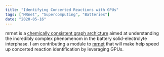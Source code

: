 ```yaml
---
title: "Identifying Concerted Reactions with GPUs"
tags: ["MRnet", "Supercomputing", "Batteries"]
date: "2020-05-16"
---
```


mrnet is a [chemically consistent graph archicture](https://pubs.rsc.org/en/content/articlelanding/2021/sc/d0sc05647b#!divAbstract) aimed at understanding the incredibly complex phenomenom in the battery solid-electrolyte interphase. I am contributing a module to [mrnet](https://github.com/materialsproject/mrnet) that will make help speed up concerted reaction identification by leveraging GPUs.